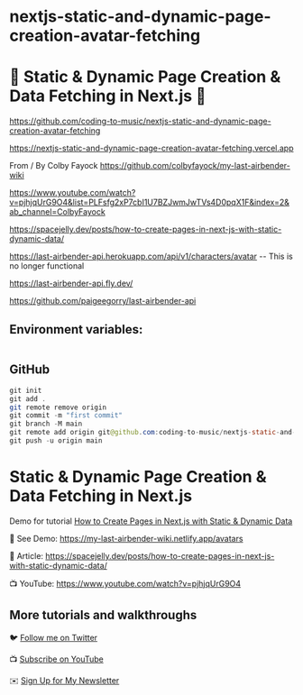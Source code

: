 # nextjs-static-and-dynamic-page-creation-avatar-fetching

# 🚀 Static & Dynamic Page Creation & Data Fetching in Next.js 🚀

https://github.com/coding-to-music/nextjs-static-and-dynamic-page-creation-avatar-fetching

https://nextjs-static-and-dynamic-page-creation-avatar-fetching.vercel.app

From / By Colby Fayock https://github.com/colbyfayock/my-last-airbender-wiki

https://www.youtube.com/watch?v=pjhjqUrG9O4&list=PLFsfg2xP7cbI1U7BZJwmJwTVs4D0pqX1F&index=2&ab_channel=ColbyFayock

https://spacejelly.dev/posts/how-to-create-pages-in-next-js-with-static-dynamic-data/

https://last-airbender-api.herokuapp.com/api/v1/characters/avatar -- This is no longer functional

https://last-airbender-api.fly.dev/

https://github.com/paigeegorry/last-airbender-api

<!-- <div style="text-align:center;">
  <img src="/images/chakra.jpg" alt="Image" />
  <p><em>Chakra Component Library with Next.js</em></p>
</div> -->

## Environment variables:

```java

```

## GitHub

```java
git init
git add .
git remote remove origin
git commit -m "first commit"
git branch -M main
git remote add origin git@github.com:coding-to-music/nextjs-static-and-dynamic-page-creation-avatar-fetching.git
git push -u origin main
```

# Static & Dynamic Page Creation & Data Fetching in Next.js

Demo for tutorial [How to Create Pages in Next.js with Static & Dynamic Data](https://www.youtube.com/watch?v=pjhjqUrG9O4)

🚀 See Demo: https://my-last-airbender-wiki.netlify.app/avatars

📝 Article: https://spacejelly.dev/posts/how-to-create-pages-in-next-js-with-static-dynamic-data/

📺 YouTube: https://www.youtube.com/watch?v=pjhjqUrG9O4

## More tutorials and walkthroughs

🐦 [Follow me on Twitter](https://twitter.com/colbyfayock)

📺 [Subscribe on YouTube](https://www.youtube.com/colbyfayock)

✉️ [Sign Up for My Newsletter](https://colbyfayock.com/newsletter)

